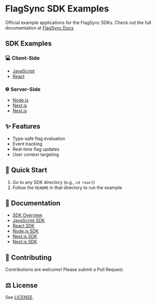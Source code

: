 # FlagSync SDK Examples

Official example applications for the FlagSync SDKs. Check out the full documentation at [FlagSync Docs](https://docs.flagsync.com/sdks/setup)

## SDK Examples

### 💻 Client-Side
- [JavaScript](./javascript)
- [React](./react)

### 🌐 Server-Side
- [Node.js](./node)
- [Next.js](./nextjs)
- [Nest.js](./nestjs)

## ✨ Features

- Type-safe flag evaluation
- Event tracking
- Real-time flag updates
- User context targeting

## 🚀 Quick Start

1. Go to any SDK directory (e.g., `cd react`)
2. Follow the `README` in that directory to run the example

## 📖 Documentation

- [SDK Overview](https://docs.flagsync.com/sdks/overview)
- [JavaScript SDK](https://docs.flagsync.com/sdks-client-side/javascript)
- [React SDK](https://docs.flagsync.com/sdks-client-side/react)
- [Node.js SDK](https://docs.flagsync.com/sdks-server-side/nodejs)
- [Next.js SDK](https://docs.flagsync.com/sdks-server-side/nextjs)
- [Nest.js SDK](https://docs.flagsync.com/sdks-server-side/nestjs)

## 🫶 Contributing

Contributions are welcome! Please submit a Pull Request.

## ⚖️ License

See [LICENSE](./LICENSE).

